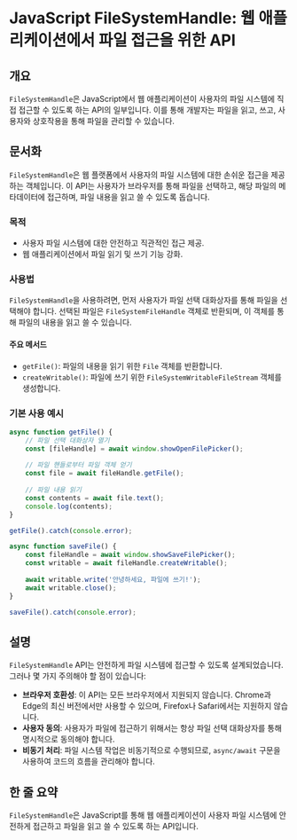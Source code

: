 <!--
Meta Description: # JavaScript FileSystemHandle: 웹 애플리케이션에서 파일 접근을 위한 API ## 개요 `FileSystemHandle`은 JavaScript에서 웹 애플리케이션이 사용자의 파일 시스템에 직접 접근할 수 있도록 하는 API의 일부입니다. 이를 통...
Meta Keywords: await, filesystemhandle, 시스템에, 파일을, const
-->

# JavaScript FileSystemHandle: 웹 애플리케이션에서 파일 접근을 위한 API

## 개요
`FileSystemHandle`은 JavaScript에서 웹 애플리케이션이 사용자의 파일 시스템에 직접 접근할 수 있도록 하는 API의 일부입니다. 이를 통해 개발자는 파일을 읽고, 쓰고, 사용자와 상호작용을 통해 파일을 관리할 수 있습니다. 

## 문서화
`FileSystemHandle`은 웹 플랫폼에서 사용자의 파일 시스템에 대한 손쉬운 접근을 제공하는 객체입니다. 이 API는 사용자가 브라우저를 통해 파일을 선택하고, 해당 파일의 메타데이터에 접근하며, 파일 내용을 읽고 쓸 수 있도록 돕습니다.

### 목적
- 사용자 파일 시스템에 대한 안전하고 직관적인 접근 제공.
- 웹 애플리케이션에서 파일 읽기 및 쓰기 기능 강화.

### 사용법
`FileSystemHandle`을 사용하려면, 먼저 사용자가 파일 선택 대화상자를 통해 파일을 선택해야 합니다. 선택된 파일은 `FileSystemFileHandle` 객체로 반환되며, 이 객체를 통해 파일의 내용을 읽고 쓸 수 있습니다.

#### 주요 메서드
- `getFile()`: 파일의 내용을 읽기 위한 `File` 객체를 반환합니다.
- `createWritable()`: 파일에 쓰기 위한 `FileSystemWritableFileStream` 객체를 생성합니다.

### 기본 사용 예시
```javascript
async function getFile() {
    // 파일 선택 대화상자 열기
    const [fileHandle] = await window.showOpenFilePicker();
    
    // 파일 핸들로부터 파일 객체 얻기
    const file = await fileHandle.getFile();
    
    // 파일 내용 읽기
    const contents = await file.text();
    console.log(contents);
}

getFile().catch(console.error);
```

```javascript
async function saveFile() {
    const fileHandle = await window.showSaveFilePicker();
    const writable = await fileHandle.createWritable();
    
    await writable.write('안녕하세요, 파일에 쓰기!');
    await writable.close();
}

saveFile().catch(console.error);
```

## 설명
`FileSystemHandle` API는 안전하게 파일 시스템에 접근할 수 있도록 설계되었습니다. 그러나 몇 가지 주의해야 할 점이 있습니다:

- **브라우저 호환성**: 이 API는 모든 브라우저에서 지원되지 않습니다. Chrome과 Edge의 최신 버전에서만 사용할 수 있으며, Firefox나 Safari에서는 지원하지 않습니다.
- **사용자 동의**: 사용자가 파일에 접근하기 위해서는 항상 파일 선택 대화상자를 통해 명시적으로 동의해야 합니다.
- **비동기 처리**: 파일 시스템 작업은 비동기적으로 수행되므로, `async/await` 구문을 사용하여 코드의 흐름을 관리해야 합니다.

## 한 줄 요약
`FileSystemHandle`은 JavaScript를 통해 웹 애플리케이션이 사용자 파일 시스템에 안전하게 접근하고 파일을 읽고 쓸 수 있도록 하는 API입니다.